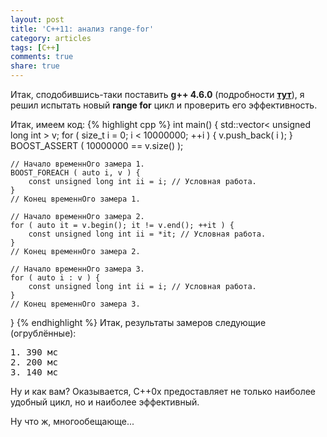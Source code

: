 ```yaml
---
layout: post
title: 'C++11: анализ range-for'
category: articles
tags: [C++]
comments: true
share: true
---
```


Итак, сподобившись-таки поставить **g++ 4.6.0** (подробности **<a href="http://dshevchenko.biz/ru/content/gcc-два-компилятора-вместе">тут</a>**), я решил испытать новый **range for** цикл и проверить его эффективность.

Итак, имеем код:
{% highlight cpp %}
int main() {
    std::vector< unsigned long int > v;
    for ( size_t i = 0; i < 10000000; ++i ) {
        v.push_back( i );
    }
    BOOST_ASSERT ( 10000000 == v.size() );
    
    // Начало временнОго замера 1.
    BOOST_FOREACH ( auto i, v ) {
        const unsigned long int ii = i; // Условная работа.
    }
    // Конец временнОго замера 1.

    // Начало временнОго замера 2.
    for ( auto it = v.begin(); it != v.end(); ++it ) {
        const unsigned long int ii = *it; // Условная работа.
    }
    // Конец временнОго замера 2.

    // Начало временнОго замера 3.
    for ( auto i : v ) {
        const unsigned long int ii = i; // Условная работа.
    }
    // Конец временнОго замера 3.
}
{% endhighlight %}
Итак, результаты замеров следующие (огрублённые):
<pre>
1. 390 мс
2. 200 мс
3. 140 мс
</pre>
Ну и как вам? Оказывается, C++0x предоставляет не только наиболее удобный цикл, но и наиболее эффективный.

Ну что ж, многообещающе...
